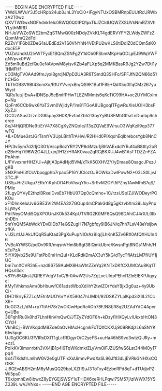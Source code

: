 -----BEGIN AGE ENCRYPTED FILE-----
YWdlLWVuY3J5cHRpb24ub3JnL3YxCi0+IFgyNTUxOSBMRnpEUUtRcURWbzA2T0wz
QXVTWGwxNGFhdnk1elc0RWQ0Q0tPQ1pxTkJZCldUQWZXSUVkNmRZSVhYLythMlRD
NHJuVWZoSWE2bmZqSTMwQ00zNDdyZVkKLT4gdERVYFY2LWdyZWFzZQpmMmQ2dFdI
R2ZvY1F6b0ZDeG1aUEdEd2V1S0VNYnN4VEtPU2wKLS0tIDdIZ0dCQm5sK0docE5P
VUZoUndkU2IvWTFycE1BQmZSNFg2Y1dOb0FSbmMKpHaGDLpEJ9WqVWFgNVpvx0PW
Zd5mRuBd2cfQu0eNAVpwM8yisvKZb4aFLXp5q2MMKBasR9Jg2YZw7DtI1y1HMFHf
cO3MgTV0AAd9fmJyxl8grdjNi7pD2UA3R6TSmdQ3SHFo/SFFJfN2QN66d51hCH5o
TbThGB8V9Bt43omXo/RfUYVve/xBn/QS9K1But1FBE+QdX5q0lfqCMz2B7yuWyct
1QRu1ut/jIEwA+lDNSpJ5eBmlfPHwTLEZMMmts6qKcTiC99HA+xc2UYMCxlmp+Nu
QpFnt6CCb6wk6YaT2vm0WjIdyP/1m81TGoA8UBgoqlTFgwRuXIeUOIH3bsFXyZJi
OCGzASusDzznDG85pay3H0K/EvfmIZbh2I3oyYyBUSFMhGIfsrLnDunbpRcheree
8x//4HjQRDNe9t/ErV47X8CgXyZNQoIe/I13qZQVaE9WrsuO3WqKzil9qp377wFQ
+IL+DMue3stJGrTsmYV3UpLBithTrAHwl/R2HHd0PlXqohEqlbrebosYgb8NnCJY
HP/3v5ym7d2i1jO3O1/VscpBozYRY2VP9diMzu1jBhVAExddlYRuf4xB8tIty2oR
d2BnHq7/96W2G4JLLxjn//H1ZrHRAK0vaaZqRCjBKXUJ4wB1AsTTDZZnFZAPnAhm
L/FVvexmrHHZ/Ul+AjltjA3pAdHjd5VM/xTkK5OXHVZY/yDmae8OsagcJPezJgK8
3NXPmHl3fOcVbpqgphb7rpao5P16YJClozOJBOWkxDwIPowN2+03LS0LjvJ3TCJP
US5j+HrZUkgu7ERxYiKphOt14FbVhsqY5o+Sr9vM2OYt5PZny1AwMfnB7qS/PMle
2fLgyQYVyE2thzlBRxelDvsEb7HbU07Qp0cQmho+1C/rzsUSpIZJIWODeyrPOKOu
xF1DImKeluUv6GBE3Vi2W4EA3X7GOup4mCPakGd8g5gKzvbXm39LlxyPnp5LjWyK
PdilNeyOMdi5Qj/XPOUnJKOk534KpUTVRG2K0MF6QsQ96DAhiCJ4rX/L0IbshDEn
5mYnQM5AbWdkYDvDIDb71eGSZugH7N7gbfqy9IB6JN/q7hh7LsV48eYoljbwzfKA
vlJ2L/tUJiAkUfQqRSuKtad3PgXuPupNIOrAz9Iq/jLhKnK5Zv6RX0AfQXHUIn46
VvBcAYWSG/pdOv9RR/mqsnVHm8b6gt38IQmkUbre/KwsnPgt8NGs1Mhh/HsEuPzA
5iYX9jvb25e9UFstPb0mHm2uI+KLdRdkDmAX3uY5kG/dTycTflAfzLM7f/UY1jUC
bm7xnXCVR3hE+nzd66759AuMX6HaWhtZZeYq2KNTxDKfCXUMCAu8Kq1THQsrl3ck
v81Ys85QksU/QREYVdgVToC/8r0AwW2Us7ZgLxeUIdpPEhcI1ZInElEKPJtqyycl
itMy1VhkmxAm/0bHbuwfC61adstWboXdIihY2twlZOrYdeYBjx3g0uz+4y9UbCI+
DHD18riyEZZLqMEtnMUOYorYVX59047hLIMb1/92DSKZYLplKpd3iXlIL21CcX6+
DcGG3zL/dM+rp71tAH78r2wOiCwHpdReAOh78F/N8fjR8q2UZAdYdC4Aperg+UBa
36Fqh1Ru0k0hd7LhnHlnVmQwC/JTZyZYdOF8h+kDsyl1HXQyLvIUkxbHtON3CYcH
VkhBCj+BWVKqddM8Zde0aOvHIAcHcgmkFcTQXCKXUj909RKdjzL6aSNYK6Iw5pqn
UJ0gOC6KU3fVlRxDXIT1gLcfRDgyrO/C2yeFS+uuHa46hB9vo3wtzQiJRy+m+zzL
PoIkKV3lmxnrbth3VX4jB1p4i6TqWKdmkrZLyVmOiFJZUSfwS6Lat344MOy17pq4
8x4iTKdsfrLmlhWGV2e0gUTFIxXsUimnvPwdXaSL96JftI3dLjEVRkGNHXxCQGKK
Jj6GEvABSH2mM8yMusQQ29bpLXZfISuJ3ToTxy4EzbnRPd8qT+dTUdjvPZWI5pa0
T9x/pmhEw8ibwxZ8yEYGEjSWSY1uT+IDX6xeRHLPqwI7SM57j/ziWWX15YSZ339L
wVJVNxs=
-----END AGE ENCRYPTED FILE-----
